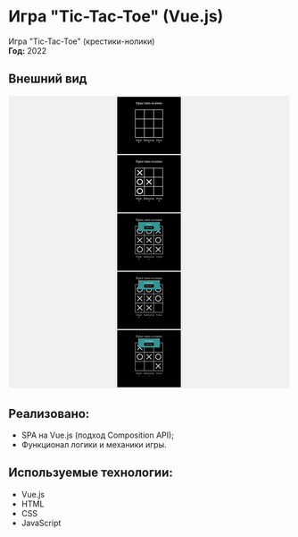 # Игра "Tic-Tac-Toe" (Vue.js)

Игра "Tic-Tac-Toe" (крестики-нолики)  
**Год:** 2022

## Внешний вид

![project-screen](project-image.jpg)

## Реализовано:
- SPA на Vue.js (подход Composition API);
- Функционал логики и механики игры.

## Используемые технологии:
* Vue.js
* HTML
* CSS
* JavaScript